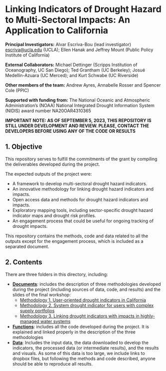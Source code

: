 # Linking Indicators of Drought Hazard to Multi-Sectoral Impacts: An Application to California
**Principal Investigators:** Alvar Escriva-Bou (lead investigator) escriva@ucla.edu (UCLA); Ellen Hanak and Jeffrey Mount (Public Policy Institute of California)

**External Collaborators:** Michael Dettinger (Scripps Institution of Oceanography, UC San Diego); Ted Grantham (UC Berkeley); Josué Medellín-Azuara (UC Merced); and Kurt Schwabe (UC Riverside)

**Other members of the team:** Andrew Ayres, Annabelle Rosser and Spencer Cole (PPIC)

**Supported with funding from:** The National Oceanic and Atmospheric Administration’s (NOAA) National Integrated Drought Information System (NIDIS) award number NA20OAR4310365

**IMPORTANT NOTE: AS OF SEPTEMBER 5, 2023, THIS REPOSITORY IS STILL UNDER DEVELOPMENT AND REVIEW. PLEASE, CONTACT THE DEVELOPERS BEFORE USING ANY OF THE CODE OR RESULTS**

## 1. Objective
This repository serves to fulfill the commitments of the grant by compiling the deliverables developed during the project.

The expected outputs of the project were:

*	A framework to develop multi-sectoral drought hazard indicators.
*	An innovative methodology for linking drought hazard indicators and impacts.
*	Open access data and methods for drought hazard indicators and impacts.
*	Exploratory mapping tools, including sector-specific drought hazard indicator maps and drought risk profiles.
*	An engagement process that could be useful for ongoing tracking of drought impacts.

This repository contains the methods, code and data related to all the outputs except for the engagement process, which is included as a separated document.
## 2. Contents
There are three folders in this directory, including:

* **[Documents](https://github.com/aescrivabou/CA-drought-indicators/tree/main/Documents)**: includes the description of three methodologies developed during the project (including sources of data, code, and results) and the slides of the final workshop:
  * [Methodology 1. User-oriented drought indicators in California](https://github.com/aescrivabou/CA-drought-indicators/blob/main/Documents/01_User-oriented%20drought%20indicators.pdf)
  * [Methodology 2. System drought indicator for users with complex supply portfolios](https://github.com/aescrivabou/CA-drought-indicators/blob/main/Documents/02_System%20drought%20indicator%20for%20users%20with%20complex%20portfolios.pdf)
  * [Methodology 3. Linking drought indicators with impacts in highly-managed water systems](https://github.com/aescrivabou/CA-drought-indicators/blob/main/Documents/03_Linking%20drought%20indicators%20with%20impacts%20in%20managed%20systems.pdf)
* **[Functions](https://github.com/aescrivabou/CA-drought-indicators/tree/main/Functions)**: includes all the code developed during the project. It is explained and linked properly in the description of the three methodologies
* **[Data](https://github.com/aescrivabou/CA-drought-indicators/tree/main/Data)**: Includes the input data, the data downloaded to develop the indicators, the processed data (or intermediate results), and the results and visuals. As some of this data is too large, we include links to dropbox files, but following the methods and code described, anyone should be able to reproduce all results.
